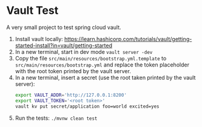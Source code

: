 # Vault Test

A very small project to test spring cloud vault.

1. Install vault locally: https://learn.hashicorp.com/tutorials/vault/getting-started-install?in=vault/getting-started
2. In a new terminal, start in dev mode `vault server -dev`
3. Copy the file `src/main/resources/bootstrap.yml.template` to `src/main/resources/bootstrap.yml` and replace the token
   placeholder with the root token printed by the vault server.
4. In a new terminal, insert a secret (use the root taken printed by the vault server):
   ```bash
   export VAULT_ADDR='http://127.0.0.1:8200' 
   export VAULT_TOKEN='<root token>'
   vault kv put secret/application foo=world excited=yes
   ```
5. Run the tests: `./mvnw clean test`
